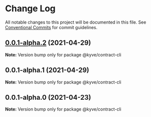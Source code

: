 # Change Log

All notable changes to this project will be documented in this file.
See [Conventional Commits](https://conventionalcommits.org) for commit guidelines.

## [0.0.1-alpha.2](https://github.com/KYVENetwork/kyve/compare/@kyve/contract-cli@0.0.1-alpha.1...@kyve/contract-cli@0.0.1-alpha.2) (2021-04-29)

**Note:** Version bump only for package @kyve/contract-cli

## 0.0.1-alpha.1 (2021-04-29)

**Note:** Version bump only for package @kyve/contract-cli

## 0.0.1-alpha.0 (2021-04-23)

**Note:** Version bump only for package @kyve/contract-cli
